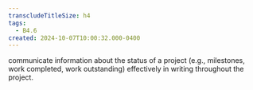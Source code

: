 ```yaml
---
transcludeTitleSize: h4
tags:
  - B4.6
created: 2024-10-07T10:00:32.000-0400
---
```

communicate information about the status of a project (e.g., milestones, work completed, work outstanding) effectively in writing throughout the project.